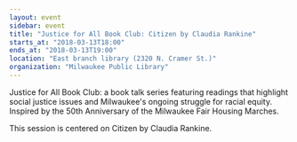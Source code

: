 ```yaml
---
layout: event
sidebar: event
title: "Justice for All Book Club: Citizen by Claudia Rankine"
starts_at: "2018-03-13T18:00"
ends_at: "2018-03-13T19:00"
location: "East branch library (2320 N. Cramer St.)"
organization: "Milwaukee Public Library"
---
```


Justice for All Book Club: a book talk series featuring readings that highlight social justice issues and Milwaukee's ongoing struggle for racial equity. Inspired by the 50th Anniversary of the Milwaukee Fair Housing Marches.

This session is centered on Citizen by Claudia Rankine.
